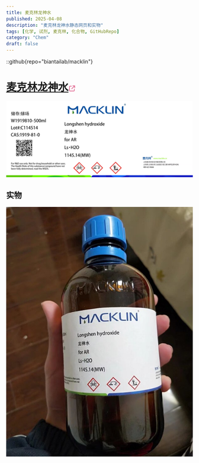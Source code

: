 ```yaml
---
title: 麦克林龙神水
published: 2025-04-08
description: "麦克林龙神水静态网页和实物"
tags: [化学, 试剂, 麦克林, 化合物, GitHubRepo]
category: "Chem"
draft: false
---
```


::github{repo="biantailab/macklin"}

# <a href="https://biantailab.github.io/macklin" target="_blank" rel="noopener noreferrer">麦克林龙神水<svg xmlns="http://www.w3.org/2000/svg" style="display:inline;vertical-align:middle;margin-left:2px;color:#e3769b;" width="16" height="16" viewBox="0 0 512 512"><path fill="currentColor" d="M320 0c-17.7 0-32 14.3-32 32s14.3 32 32 32l82.7 0L201.4 265.4c-12.5 12.5-12.5 32.8 0 45.3s32.8 12.5 45.3 0L448 109.3l0 82.7c0 17.7 14.3 32 32 32s32-14.3 32-32l0-160c0-17.7-14.3-32-32-32L320 0zM80 32C35.8 32 0 67.8 0 112L0 432c0 44.2 35.8 80 80 80l320 0c44.2 0 80-35.8 80-80l0-112c0-17.7-14.3-32-32-32s-32 14.3-32 32l0 112c0 8.8-7.2 16-16 16L80 448c-8.8 0-16-7.2-16-16l0-320c0-8.8 7.2-16 16-16l112 0c17.7 0 32-14.3 32-32s-14.3-32-32-32L80 32z"/></svg></a>

![macklin Longshen hydroxide pc](imgs/longshen_hydroxide_phone.png)

## 实物

![实物](imgs/longshengshui.jpeg)
